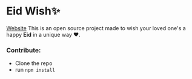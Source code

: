 # Eid Wish✨

[Website](https://eidwish.zubs.xyz/)
This is an open source project made to wish your loved one's a happy **Eid**  in a unique way ❤️️. 



### Contribute:
- Clone the repo
- run `npm install`

